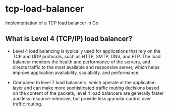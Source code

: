 # tcp-load-balancer
Implementation of a TCP load balancer in Go

## What is Level 4 (TCP/IP) load balancer?


* Level 4 load balancing is typically used for applications that rely on the TCP and UDP protocols, such as HTTP, SMTP, DNS, and FTP. The load balancer monitors the health and performance of the servers, and directs traffic to the most available and responsive server, which helps improve application availability, scalability, and performance.

* Compared to level 7 load balancers, which operate at the application layer and can make more sophisticated traffic routing decisions based on the content of the packets, level 4 load balancers are generally faster and less resource-intensive, but provide less granular control over traffic routing.
